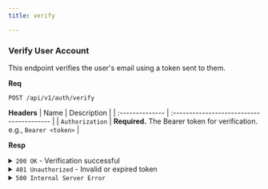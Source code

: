 ```yaml
---
title: verify

---
```


### Verify User Account

This endpoint verifies the user's email using a token sent to them.

**Req**
```
POST /api/v1/auth/verify
```

**Headers**
| Name            | Description                               |
| :-------------- | :---------------------------------------- |
| `Authorization` | **Required.** The Bearer token for verification. e.g., `Bearer <token>` |

**Resp**
<details>
<summary><code>200 OK</code> - Verification successful</summary>

```json
{
  "code": 200,
  "message": "email verified successfully",
  "data": null
}
```
</details>

<details>
<summary><code>401 Unauthorized</code> - Invalid or expired token</summary>

```json
{
  "code": 401,
  "message": "invalid or expired token",
  "data": null
}
```
</details>

<details>
<summary><code>500 Internal Server Error</code></summary>

```json
{
  "code": 500,
  "message": "internal server error",
  "data": null
}
```
</details>